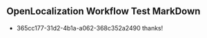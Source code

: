## OpenLocalization Workflow Test MarkDown
* 365cc177-31d2-4b1a-a062-368c352a2490 
thanks!<!--HONumber=Mar16_HO2-->
